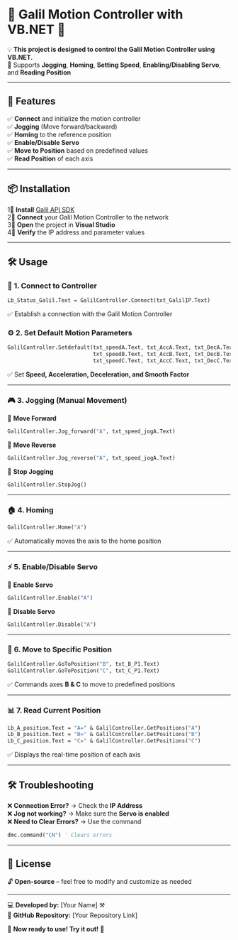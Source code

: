 # 🎯 **Galil Motion Controller with VB.NET** 🚀  

💡 **This project is designed to control the Galil Motion Controller using VB.NET.**  
🌟 Supports **Jogging**, **Homing**, **Setting Speed**, **Enabling/Disabling Servo**, and **Reading Position**  

---

## 🎨 **Features**  
✅ **Connect** and initialize the motion controller  
✅ **Jogging** (Move forward/backward)  
✅ **Homing** to the reference position  
✅ **Enable/Disable Servo**  
✅ **Move to Position** based on predefined values  
✅ **Read Position** of each axis  

---

## 📦 **Installation**  
1⃣ **Install** [Galil API SDK](https://www.galil.com/downloads)  
2⃣ **Connect** your Galil Motion Controller to the network  
3⃣ **Open** the project in **Visual Studio**  
4⃣ **Verify** the IP address and parameter values  

---

## 🛠 **Usage**  

### 🔗 **1. Connect to Controller**
```vb
Lb_Status_Galil.Text = GalilController.Connect(txt_GalilIP.Text)
```
✅ Establish a connection with the Galil Motion Controller  

### ⚙️ **2. Set Default Motion Parameters**
```vb
GalilController.Setdefault(txt_speedA.Text, txt_AccA.Text, txt_DecA.Text, txt_smoothA.Text,
                           txt_speedB.Text, txt_AccB.Text, txt_DecB.Text, txt_smoothB.Text,
                           txt_speedC.Text, txt_AccC.Text, txt_DecC.Text, txt_smoothC.Text)
```
✅ Set **Speed, Acceleration, Deceleration, and Smooth Factor**  

---

### 🎮 **3. Jogging (Manual Movement)**  
🔼 **Move Forward**
```vb
GalilController.Jog_forward("A", txt_speed_jogA.Text)
```
🔽 **Move Reverse**
```vb
GalilController.Jog_reverse("A", txt_speed_jogA.Text)
```
🚫 **Stop Jogging**
```vb
GalilController.StopJog()
```

---

### 🏠 **4. Homing**
```vb
GalilController.Home("A")
```
✅ Automatically moves the axis to the home position  

---

### ⚡ **5. Enable/Disable Servo**  
🔹 **Enable Servo**
```vb
GalilController.Enable("A")
```
🔸 **Disable Servo**
```vb
GalilController.Disable("A")
```

---

### 📍 **6. Move to Specific Position**
```vb
GalilController.GoToPosition("B", txt_B_P1.Text)
GalilController.GoToPosition("C", txt_C_P1.Text)
```
✅ Commands axes **B & C** to move to predefined positions  

---

### 📊 **7. Read Current Position**
```vb
Lb_A_position.Text = "A=" & GalilController.GetPositions("A")
Lb_B_position.Text = "B=" & GalilController.GetPositions("B")
Lb_C_position.Text = "C=" & GalilController.GetPositions("C")
```
✅ Displays the real-time position of each axis  

---

## 🛠 **Troubleshooting**  
❌ **Connection Error?** → Check the **IP Address**  
❌ **Jog not working?** → Make sure the **Servo is enabled**  
❌ **Need to Clear Errors?** → Use the command  
```vb
dmc.command("CN") ' Clears errors
```

---

## 🐝 **License**  
🔓 **Open-source** – feel free to modify and customize as needed  

---

💻 **Developed by:** [Your Name] ⚒️  
📡 **GitHub Repository:** [Your Repository Link]  

🚀 **Now ready to use! Try it out!** 🎯  

